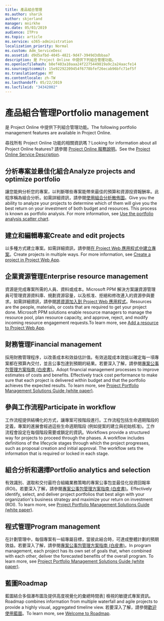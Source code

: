 ```yaml
---
title: 產品組合管理
ms.author: sharik
author: skjerland
manager: mnirkhe
ms.date: 05/03/2019
audience: ITPro
ms.topic: article
ms.service: o365-administration
localization_priority: Normal
ms.custom: Adm_ServiceDesc
ms.assetid: d9d5afbd-4045-4821-9d47-3949d3dbbaa7
description: 是 Project Online 中提供下列組合管理功能。
ms.openlocfilehash: b8ef403a10aaa24f2275449819a9c2a24aacfe14
ms.sourcegitcommit: 15e92292209454f6778bfef26ecab96bfc71ef5f
ms.translationtype: MT
ms.contentlocale: zh-TW
ms.lasthandoff: 05/22/2019
ms.locfileid: "34342002"
---
```

# <a name="portfolio-management"></a><span data-ttu-id="1d227-103">產品組合管理</span><span class="sxs-lookup"><span data-stu-id="1d227-103">Portfolio management</span></span>

<span data-ttu-id="1d227-104">是 Project Online 中提供下列組合管理功能。</span><span class="sxs-lookup"><span data-stu-id="1d227-104">The following portfolio management features are available in Project Online.</span></span>
  
<span data-ttu-id="1d227-105">尋找所有 Project Online 功能的相關資訊嗎？</span><span class="sxs-lookup"><span data-stu-id="1d227-105">Looking for information about all Project Online features?</span></span> <span data-ttu-id="1d227-106">請參閱 [Project Online 服務說明](project-online-service-description.md)。</span><span class="sxs-lookup"><span data-stu-id="1d227-106">See the [Project Online Service Description](project-online-service-description.md).</span></span>
  
## <a name="analyze-projects-and-optimize-portfolio"></a><span data-ttu-id="1d227-107">分析專案並最佳化組合</span><span class="sxs-lookup"><span data-stu-id="1d227-107">Analyze projects and optimize portfolio</span></span>
<span data-ttu-id="1d227-108"><a name="bkmk_AnalyzeProjects"> </a></span><span class="sxs-lookup"><span data-stu-id="1d227-108"></span></span>

<span data-ttu-id="1d227-p102">讓您能夠分析您的專案，以判斷哪些專案能帶來最佳的預算和資源投資報酬率。此程序稱為組合分析。如需詳細資訊，請參閱[使用組合分析散佈圖](http://go.microsoft.com/fwlink/?LinkID=823665&amp;clcid=0x409)。</span><span class="sxs-lookup"><span data-stu-id="1d227-p102">Give you the ability to analyze your projects to determine which of them will give you the best return on your investment of both budget and resources. This process is known as portfolio analysis. For more information, see [Use the portfolio analysis scatter chart](http://go.microsoft.com/fwlink/?LinkID=823665&amp;clcid=0x409).</span></span>
  
## <a name="create-and-edit-projects"></a><span data-ttu-id="1d227-112">建立和編輯專案</span><span class="sxs-lookup"><span data-stu-id="1d227-112">Create and edit projects</span></span>
<span data-ttu-id="1d227-113"><a name="bkmk_CreateAndEditProjects"> </a></span><span class="sxs-lookup"><span data-stu-id="1d227-113"></span></span>

<span data-ttu-id="1d227-p103">以多種方式建立專案。如需詳細資訊，請參閱[在 Project Web 應用程式中建立專案](http://go.microsoft.com/fwlink/?LinkID=746895&amp;clcid=0x409)。</span><span class="sxs-lookup"><span data-stu-id="1d227-p103">Create projects in multiple ways. For more information, see [Create a project in Project Web App](http://go.microsoft.com/fwlink/?LinkID=746895&amp;clcid=0x409).</span></span>
  
## <a name="enterprise-resource-management"></a><span data-ttu-id="1d227-116">企業資源管理</span><span class="sxs-lookup"><span data-stu-id="1d227-116">Enterprise resource management</span></span>
<span data-ttu-id="1d227-117"><a name="bkmk_ResourceManagement"> </a></span><span class="sxs-lookup"><span data-stu-id="1d227-117"></span></span>

<span data-ttu-id="1d227-p104">資源是完成專案所需的人員、資料或成本。Microsoft PPM 解決方案讓資源管理員可管理資源資料庫、規劃資源容量，以及核准、拒絕和修改連入的資源參與要求。如需詳細資訊，請參閱[將資源加入到 Project Web 應用程式](https://go.microsoft.com/fwlink/p/?LinkId=271320)。</span><span class="sxs-lookup"><span data-stu-id="1d227-p104">Resources are the people, materials, or costs that are required to get your project done. Microsoft PPM solutions enable resource managers to manage the resource pool, plan resource capacity, and approve, reject, and modify incoming resource engagement requests.To learn more, see [Add a resource to Project Web App](https://go.microsoft.com/fwlink/p/?LinkId=271320).</span></span>
  
## <a name="financial-management"></a><span data-ttu-id="1d227-120">財務管理</span><span class="sxs-lookup"><span data-stu-id="1d227-120">Financial management</span></span>
<span data-ttu-id="1d227-121"><a name="bkmk_FinancialManagement"> </a></span><span class="sxs-lookup"><span data-stu-id="1d227-121"></span></span>

<span data-ttu-id="1d227-p105">採用財務管理程序，以改善成本和效益估計值。有效追蹤成本效能以確定每一項專案都在預算內交付，並且公事包達到預期的結果。若要深入了解，請參閱[專案公事包管理方案指南 (白皮書)](https://go.microsoft.com/fwlink/p/?LinkId=402633)。</span><span class="sxs-lookup"><span data-stu-id="1d227-p105">Adopt financial management processes to improve estimates of costs and benefits. Effectively track cost performance to make sure that each project is delivered within budget and that the portfolio achieves the expected results. To learn more, see [Project Portfolio Management Solutions Guide (white paper)](https://go.microsoft.com/fwlink/p/?LinkId=402633).</span></span>
  
## <a name="participate-in-workflow"></a><span data-ttu-id="1d227-125">參與工作流程</span><span class="sxs-lookup"><span data-stu-id="1d227-125">Participate in workflow</span></span>
<span data-ttu-id="1d227-126"><a name="bkmk_ParticipateInWorkflow"> </a></span><span class="sxs-lookup"><span data-stu-id="1d227-126"></span></span>

<span data-ttu-id="1d227-p106">工作流程提供結構化的方式，讓專案可按階段進行。工作流程包括生命週期階段的定義，專案的進展會經過這些生命週期階段 (例如提案的建立與初始核准)。工作流程會設定在每個階段需要或鎖定的資訊。</span><span class="sxs-lookup"><span data-stu-id="1d227-p106">Workflows provide a structured way for projects to proceed through the phases. A workflow includes definitions of the lifecycle stages through which the project progresses, such as proposal creation and initial approval. The workflow sets the information that is required or locked in each stage.</span></span>
  
## <a name="portfolio-analytics-and-selection"></a><span data-ttu-id="1d227-130">組合分析和選擇</span><span class="sxs-lookup"><span data-stu-id="1d227-130">Portfolio analytics and selection</span></span>
<span data-ttu-id="1d227-131"><a name="bkmk_PortfolioAnalyticsandSelection"> </a></span><span class="sxs-lookup"><span data-stu-id="1d227-131"></span></span>

<span data-ttu-id="1d227-p107">有效識別、選取和交付最符合組織業務策略的專案公事包並最佳化投資回報率 (ROI)。若要深入了解，請參閱[專案公事包管理方案指南 (白皮書)](https://go.microsoft.com/fwlink/p/?LinkId=402633)。</span><span class="sxs-lookup"><span data-stu-id="1d227-p107">Effectively identify, select, and deliver project portfolios that best align with your organization's business strategy and maximize your return on investment (ROI). To learn more, see [Project Portfolio Management Solutions Guide (white paper)](https://go.microsoft.com/fwlink/p/?LinkId=402633).</span></span>
  
## <a name="program-management"></a><span data-ttu-id="1d227-134">程式管理</span><span class="sxs-lookup"><span data-stu-id="1d227-134">Program management</span></span>
<span data-ttu-id="1d227-135"><a name="bkmk_ProgramManagement"> </a></span><span class="sxs-lookup"><span data-stu-id="1d227-135"></span></span>

<span data-ttu-id="1d227-p108">在計劃管理中，每個專案有一組專屬目標，當彼此結合時，可達成整體計劃的預期效益。若要深入了解，請參閱[專案公事包管理方案指南 (白皮書)](https://go.microsoft.com/fwlink/p/?LinkId=402633)。</span><span class="sxs-lookup"><span data-stu-id="1d227-p108">In program management, each project has its own set of goals that, when combined with each other, deliver the forecasted benefits of the overall program. To learn more, see [Project Portfolio Management Solutions Guide (white paper)](https://go.microsoft.com/fwlink/p/?LinkId=402633).</span></span>
  
## <a name="roadmap"></a><span data-ttu-id="1d227-138">藍圖</span><span class="sxs-lookup"><span data-stu-id="1d227-138">Roadmap</span></span>
<span data-ttu-id="1d227-139">藍圖結合多個瀑布圖及提供高度視覺化的彙總時間表] 檢視的敏捷式專案資訊。</span><span class="sxs-lookup"><span data-stu-id="1d227-139">Roadmap combines information from multiple waterfall and agile projects to provide a highly visual, aggregated timeline view.</span></span> <span data-ttu-id="1d227-140">若要深入了解，請參閱[歡迎使用藍圖](https://support.office.com/article/video-welcome-to-roadmap-57764149-51b8-468f-a50d-9ea6a4fd835a)。</span><span class="sxs-lookup"><span data-stu-id="1d227-140">To learn more, see [Welcome to Roadmap](https://support.office.com/article/video-welcome-to-roadmap-57764149-51b8-468f-a50d-9ea6a4fd835a).</span></span>


